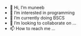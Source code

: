 - 👋 Hi, I’m muneeb
- 👀 I’m interested in programming
- 🌱 I’m currently doing BSCS
- 💞️ I’m looking to collaborate on ...
- 📫 How to reach me ...

<!---
muneebkhan4/muneebkhan4 is a ✨ special ✨ repository because its `README.md` (this file) appears on your GitHub profile.
You can click the Preview link to take a look at your changes.
--->
